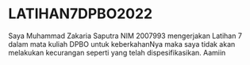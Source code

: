# LATIHAN7DPBO2022
Saya Muhammad Zakaria Saputra NIM 2007993 mengerjakan Latihan 7 dalam mata kuliah DPBO untuk keberkahanNya maka saya tidak akan melakukan kecurangan seperti yang telah dispesifikasikan. Aamiin
